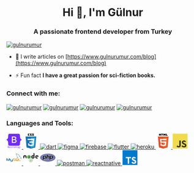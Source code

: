 <h1 align="center">Hi 👋, I'm Gülnur</h1>
<h3 align="center">A passionate frontend developer from Turkey</h3>

<p align="left"> <a href="https://twitter.com/gulnurumur" target="blank"><img src="https://img.shields.io/twitter/follow/gulnurumur?logo=twitter&style=for-the-badge" alt="gulnurumur" /></a> </p>

- 📝 I write articles on [https://www.gulnurumur.com/blog](https://www.gulnurumur.com/blog)

- ⚡ Fun fact **I have a great passion for sci-fiction books.**

<h3 align="left">Connect with me:</h3>
<p align="left">
<a href="https://twitter.com/gulnurumur" target="blank"><img align="center" src="https://cdn.jsdelivr.net/npm/simple-icons@3.0.1/icons/twitter.svg" alt="gulnurumur" height="30" width="40" /></a>
<a href="https://instagram.com/gulnurumur" target="blank"><img align="center" src="https://cdn.jsdelivr.net/npm/simple-icons@3.0.1/icons/instagram.svg" alt="gulnurumur" height="30" width="40" /></a>
<a href="https://dribbble.com/gulnurumur" target="blank"><img align="center" src="https://cdn.jsdelivr.net/npm/simple-icons@3.0.1/icons/dribbble.svg" alt="gulnurumur" height="30" width="40" /></a>
<a href="https://www.behance.net/gulnurumur" target="blank"><img align="center" src="https://cdn.jsdelivr.net/npm/simple-icons@3.0.1/icons/behance.svg" alt="gulnurumur" height="30" width="40" /></a>
</p>

<h3 align="left">Languages and Tools:</h3>
<p align="left"> <a href="https://getbootstrap.com" target="_blank"> <img src="https://raw.githubusercontent.com/devicons/devicon/master/icons/bootstrap/bootstrap-plain-wordmark.svg" alt="bootstrap" width="40" height="40"/> </a> <a href="https://www.w3schools.com/css/" target="_blank"> <img src="https://raw.githubusercontent.com/devicons/devicon/master/icons/css3/css3-original-wordmark.svg" alt="css3" width="40" height="40"/> </a> <a href="https://dart.dev" target="_blank"> <img src="https://www.vectorlogo.zone/logos/dartlang/dartlang-icon.svg" alt="dart" width="40" height="40"/> </a> <a href="https://www.figma.com/" target="_blank"> <img src="https://www.vectorlogo.zone/logos/figma/figma-icon.svg" alt="figma" width="40" height="40"/> </a> <a href="https://firebase.google.com/" target="_blank"> <img src="https://www.vectorlogo.zone/logos/firebase/firebase-icon.svg" alt="firebase" width="40" height="40"/> </a> <a href="https://flutter.dev" target="_blank"> <img src="https://www.vectorlogo.zone/logos/flutterio/flutterio-icon.svg" alt="flutter" width="40" height="40"/> </a> <a href="https://heroku.com" target="_blank"> <img src="https://www.vectorlogo.zone/logos/heroku/heroku-icon.svg" alt="heroku" width="40" height="40"/> </a> <a href="https://www.w3.org/html/" target="_blank"> <img src="https://raw.githubusercontent.com/devicons/devicon/master/icons/html5/html5-original-wordmark.svg" alt="html5" width="40" height="40"/> </a> <a href="https://developer.mozilla.org/en-US/docs/Web/JavaScript" target="_blank"> <img src="https://raw.githubusercontent.com/devicons/devicon/master/icons/javascript/javascript-original.svg" alt="javascript" width="40" height="40"/> </a> <a href="https://www.mysql.com/" target="_blank"> <img src="https://raw.githubusercontent.com/devicons/devicon/master/icons/mysql/mysql-original-wordmark.svg" alt="mysql" width="40" height="40"/> </a> <a href="https://nodejs.org" target="_blank"> <img src="https://raw.githubusercontent.com/devicons/devicon/master/icons/nodejs/nodejs-original-wordmark.svg" alt="nodejs" width="40" height="40"/> </a> <a href="https://www.php.net" target="_blank"> <img src="https://raw.githubusercontent.com/devicons/devicon/master/icons/php/php-original.svg" alt="php" width="40" height="40"/> </a> <a href="https://postman.com" target="_blank"> <img src="https://www.vectorlogo.zone/logos/getpostman/getpostman-icon.svg" alt="postman" width="40" height="40"/> </a> <a href="https://reactnative.dev/" target="_blank"> <img src="https://reactnative.dev/img/header_logo.svg" alt="reactnative" width="40" height="40"/> </a> <a href="https://www.typescriptlang.org/" target="_blank"> <img src="https://raw.githubusercontent.com/devicons/devicon/master/icons/typescript/typescript-original.svg" alt="typescript" width="40" height="40"/> </a> </p>

